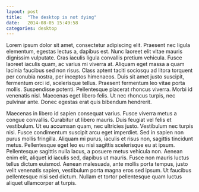 ```yaml
---
layout: post
title:  "The desktop is not dying"
date:   2014-08-05 15:49:58
categories: desktop
---
```


Lorem ipsum dolor sit amet, consectetur adipiscing elit. Praesent nec ligula elementum, egestas lectus a, dapibus est. Nunc laoreet elit vitae mauris dignissim vulputate. Cras iaculis ligula convallis pretium vehicula. Fusce laoreet iaculis quam, ac varius mi viverra at. Aliquam eget massa a quam lacinia faucibus sed non risus. Class aptent taciti sociosqu ad litora torquent per conubia nostra, per inceptos himenaeos. Duis sit amet justo suscipit, fermentum orci id, scelerisque tellus. Praesent fermentum leo vitae porta mollis. Suspendisse potenti. Pellentesque placerat rhoncus viverra. Morbi id venenatis nisl. Maecenas eget libero felis. Ut nec rhoncus turpis, nec pulvinar ante. Donec egestas erat quis bibendum hendrerit.

Maecenas in libero id sapien consequat varius. Fusce viverra metus a congue convallis. Curabitur ut libero mauris. Duis feugiat vel felis et vestibulum. Ut eu accumsan quam, nec ultricies justo. Vestibulum nec turpis nisi. Fusce condimentum suscipit arcu eget imperdiet. Sed in sapien non purus mollis fringilla. Aliquam mi purus, iaculis et risus non, sagittis tincidunt metus. Pellentesque eget leo eu nisi sagittis scelerisque eu at ipsum. Pellentesque sagittis nulla lacus, a posuere metus vehicula non. Aenean enim elit, aliquet id iaculis sed, dapibus ut mauris. Fusce non mauris luctus tellus dictum euismod. Aenean malesuada, ante mollis porta tempus, justo velit venenatis sapien, vestibulum porta magna eros sed ipsum. Ut faucibus pellentesque nisi sed dictum. Nullam et tortor pellentesque quam luctus aliquet ullamcorper at turpis.
